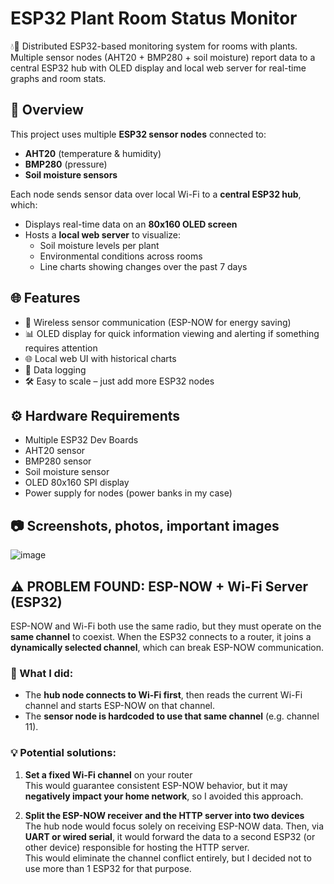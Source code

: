 # ESP32 Plant Room Status Monitor

💧🌿 Distributed ESP32-based monitoring system for rooms with plants. Multiple sensor nodes (AHT20 + BMP280 + soil moisture) report data to a central ESP32 hub with OLED display and local web server for real-time graphs and room stats.

## 🧠 Overview

This project uses multiple **ESP32 sensor nodes** connected to:
- **AHT20** (temperature & humidity)
- **BMP280** (pressure)
- **Soil moisture sensors**

Each node sends sensor data over local Wi-Fi to a **central ESP32 hub**, which:

- Displays real-time data on an **80x160 OLED screen**
- Hosts a **local web server** to visualize:
  - Soil moisture levels per plant
  - Environmental conditions across rooms
  - Line charts showing changes over the past 7 days
 
## 🌐 Features

- 📡 Wireless sensor communication (ESP-NOW for energy saving)
- 📊 OLED display for quick information viewing and alerting if something requires attention
- 🌐 Local web UI with historical charts
- 📁 Data logging
- 🛠️ Easy to scale – just add more ESP32 nodes

## ⚙️ Hardware Requirements

- Multiple ESP32 Dev Boards
- AHT20 sensor
- BMP280 sensor
- Soil moisture sensor
- OLED 80x160 SPI display
- Power supply for nodes (power banks in my case)

## 📷 Screenshots, photos, important images

![image](https://github.com/user-attachments/assets/50de6a14-0985-4772-adc3-12b0eb7107a3)

## ⚠️ PROBLEM FOUND: ESP-NOW + Wi-Fi Server (ESP32)

ESP-NOW and Wi-Fi both use the same radio, but they must operate on the **same channel** to coexist. When the ESP32 connects to a router, it joins a **dynamically selected channel**, which can break ESP-NOW communication.

### 🔧 What I did:
- The **hub node connects to Wi-Fi first**, then reads the current Wi-Fi channel and starts ESP-NOW on that channel.
- The **sensor node is hardcoded to use that same channel** (e.g. channel 11).

### 💡 Potential solutions:

1. **Set a fixed Wi-Fi channel** on your router  
   This would guarantee consistent ESP-NOW behavior, but it may **negatively impact your home network**, so I avoided this approach.

2. **Split the ESP-NOW receiver and the HTTP server into two devices**  
   The hub node would focus solely on receiving ESP-NOW data. Then, via **UART or wired serial**, it would forward the data to a second ESP32 (or other device) responsible for hosting the HTTP server.  
   This would eliminate the channel conflict entirely, but I decided not to use more than 1 ESP32 for that purpose.
